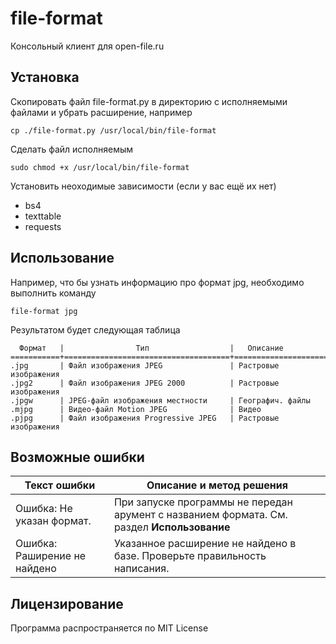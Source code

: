 # file-format
Консольный клиент для open-file.ru

## Установка
Скопировать файл file-format.py в директорию с исполняемыми файлами и убрать расширение, 
например 

`cp ./file-format.py /usr/local/bin/file-format`

Сделать файл исполняемым

`sudo chmod +x /usr/local/bin/file-format`

Установить неоходимые зависимости (если у вас ещё их нет)
* bs4
* texttable
* requests


## Использование
Например, что бы узнать информацию про формат jpg, необходимо выполнить команду

`file-format jpg`

Результатом будет следующая таблица

```
  Формат   |                Тип                  |   Описание                      
===========+=====================================+===========================
.jpg       | Файл изображения JPEG               | Растровые изображения                              
.jpg2      | Файл изображения JPEG 2000          | Растровые изображения                              
.jpgw      | JPEG-файл изображения местности     | Географич. файлы                                   
.mjpg      | Видео-файл Motion JPEG              | Видео                                              
.pjpg      | Файл изображения Progressive JPEG   | Растровые изображения  
```

## Возможные ошибки
| Текст ошибки | Описание и метод решения |
|----------|---------|
| Ошибка: Не указан формат. | При запуске программы не передан арумент с названием формата. См. раздел **Использование** | 
| Ошибка: Раширение не найдено | Указанное расширение не найдено в базе. Проверьте правильность написания. |

## Лицензирование
Программа распространяется по MIT License

